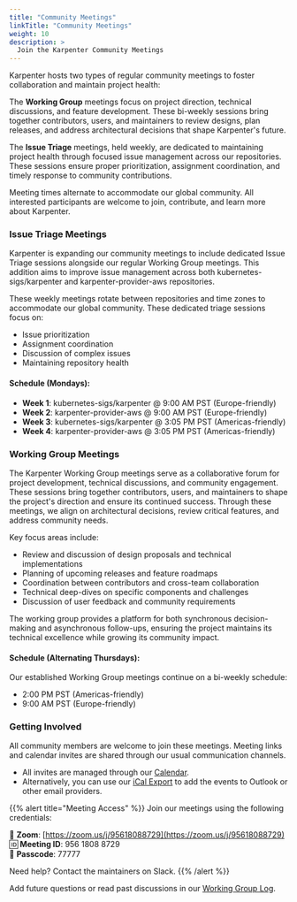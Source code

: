 ```yaml
---
title: "Community Meetings"
linkTitle: "Community Meetings"
weight: 10
description: >
  Join the Karpenter Community Meetings
---
```


Karpenter hosts two types of regular community meetings to foster collaboration and maintain project health:

The **Working Group** meetings focus on project direction, technical discussions, and feature development. These bi-weekly sessions bring together contributors, users, and maintainers to review designs, plan releases, and address architectural decisions that shape Karpenter's future.

The **Issue Triage** meetings, held weekly, are dedicated to maintaining project health through focused issue management across our repositories. These sessions ensure proper prioritization, assignment coordination, and timely response to community contributions.

Meeting times alternate to accommodate our global community. All interested participants are welcome to join, contribute, and learn more about Karpenter.

### Issue Triage Meetings
Karpenter is expanding our community meetings to include dedicated Issue Triage sessions alongside our regular Working Group meetings. This addition aims to improve issue management across both kubernetes-sigs/karpenter and karpenter-provider-aws repositories.

These weekly meetings rotate between repositories and time zones to accommodate our global community. These dedicated triage sessions focus on:
- Issue prioritization
- Assignment coordination
- Discussion of complex issues
- Maintaining repository health

#### Schedule (Mondays):
- **Week 1**: kubernetes-sigs/karpenter @ 9:00 AM PST (Europe-friendly)
- **Week 2**: karpenter-provider-aws @ 9:00 AM PST (Europe-friendly)
- **Week 3**: kubernetes-sigs/karpenter @ 3:05 PM PST (Americas-friendly)
- **Week 4**: karpenter-provider-aws @ 3:05 PM PST (Americas-friendly)

### Working Group Meetings

The Karpenter Working Group meetings serve as a collaborative forum for project development, technical discussions, and community engagement. These sessions bring together contributors, users, and maintainers to shape the project's direction and ensure its continued success. Through these meetings, we align on architectural decisions, review critical features, and address community needs.

Key focus areas include:
- Review and discussion of design proposals and technical implementations
- Planning of upcoming releases and feature roadmaps
- Coordination between contributors and cross-team collaboration
- Technical deep-dives on specific components and challenges
- Discussion of user feedback and community requirements

The working group provides a platform for both synchronous decision-making and asynchronous follow-ups, ensuring the project maintains its technical excellence while growing its community impact.


#### Schedule (Alternating Thursdays):

Our established Working Group meetings continue on a bi-weekly schedule:

- 2:00 PM PST (Americas-friendly)
- 9:00 AM PST (Europe-friendly)

### Getting Involved
All community members are welcome to join these meetings. Meeting links and calendar invites are shared through our usual communication channels.

- All invites are managed through our [Calendar](https://calendar.google.com/calendar/u/0?cid=N3FmZGVvZjVoZWJkZjZpMnJrMmplZzVqYmtAZ3JvdXAuY2FsZW5kYXIuZ29vZ2xlLmNvbQ).
- Alternatively, you can use our [iCal Export](https://calendar.google.com/calendar/ical/7qfdeof5hebdf6i2rk2jeg5jbk%40group.calendar.google.com/public/basic.ics) to add the events to Outlook or other email providers.

{{% alert title="Meeting Access" %}}
Join our meetings using the following credentials:

🔗 **Zoom**: [https://zoom.us/j/95618088729](https://zoom.us/j/95618088729)  
🆔 **Meeting ID**: 956 1808 8729       
🔑 **Passcode**: 77777

Need help? Contact the maintainers on Slack.
{{% /alert %}}

Add future questions or read past discussions in our [Working Group Log](https://docs.google.com/document/d/18BT0AIMugpNpiSPJNlcAL2rv69yAE6Z06gUVj7v_clg).

